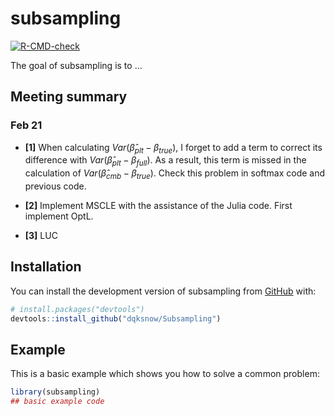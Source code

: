 
# subsampling

<!-- badges: start -->
[![R-CMD-check](https://github.com/dqksnow/Subsampling/actions/workflows/R-CMD-check.yaml/badge.svg)](https://github.com/dqksnow/Subsampling/actions/workflows/R-CMD-check.yaml)
<!-- badges: end -->

The goal of subsampling is to ...

## Meeting summary

### Feb 21

- **[1]** When calculating $Var(\hat{\beta}_{plt} - \beta_{true})$, I forget to add a term to correct its difference with $Var(\hat{\beta}_{plt} - \beta_{full})$. As a result, this term is missed in the calculation of $Var(\hat{\beta}_{cmb} - \beta_{true})$. Check this problem in softmax code and previous code.

- **[2]** Implement MSCLE with the assistance of the Julia code. First implement OptL.

- **[3]** LUC


## Installation

You can install the development version of subsampling from [GitHub](https://github.com/) with:

``` r
# install.packages("devtools")
devtools::install_github("dqksnow/Subsampling")
```

## Example

This is a basic example which shows you how to solve a common problem:

``` r
library(subsampling)
## basic example code
```

